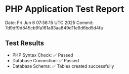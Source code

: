 # PHP Application Test Report
Date: Fri Jun  6 07:56:15 UTC 2025
Commit: 7d9df9d845cb9fa161a83aa849d11e9d6bd5d4fa

## Test Results
- PHP Syntax Check: ✅ Passed
- Database Connection: ✅ Passed
- Database Schema: ✅ Tables created successfully
